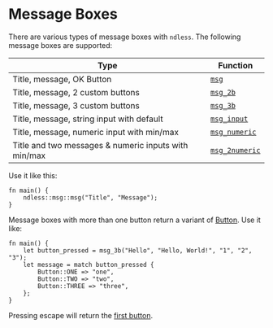 # Message Boxes
There are various types of message boxes with `ndless`.
The following message boxes are supported:

| Type                                                 | Function         |
|------------------------------------------------------|------------------|
| Title, message, OK Button                            | [`msg`]          |
| Title, message, 2 custom buttons                     | [`msg_2b`]       |
| Title, message, 3 custom buttons                     | [`msg_3b`]       |
| Title, message, string input with default            | [`msg_input`]    |
| Title, message, numeric input with min/max           | [`msg_numeric`]  |
| Title and two messages & numeric inputs with min/max | [`msg_2numeric`] |

[`msg`]: https://docs.rs/ndless/msg/fn.msg.html
[`msg_2b`]: https://docs.rs/ndless/msg/fn.msg_2b.html            
[`msg_3b`]: https://docs.rs/ndless/msg/fn.msg_3b.html            
[`msg_input`]: https://docs.rs/ndless/msg/fn.msg_input.html      
[`msg_numeric`]: https://docs.rs/ndless/msg/fn.msg_numeric.html  
[`msg_2numeric`]: https://docs.rs/ndless/msg/fn.msg_2numeric.html

Use it like this:

```rust,noplaypen
fn main() {
	ndless::msg::msg("Title", "Message");
}
```

Message boxes with more than one button return a variant of
[Button]. Use it like:

```rust,noplaypen
fn main() {
	let button_pressed = msg_3b("Hello", "Hello, World!", "1", "2", "3");
	let message = match button_pressed {
		Button::ONE => "one",
		Button::TWO => "two",
		Button::THREE => "three",
	};
}
```

Pressing escape will return the [first button].

[Button]: https://docs.rs/ndless/msg/enum.Button.html
[first button]: https://docs.rs/ndless/msg/enum.Button.html#variant.ONE
